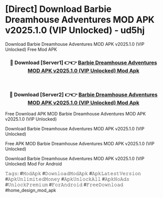# [Direct] Download Barbie Dreamhouse Adventures MOD APK v2025.1.0 (VIP Unlocked) - ud5hj
Download Barbie Dreamhouse Adventures MOD APK v2025.1.0 (VIP Unlocked) Free Mod APK

<div align="center">
<h3>🔴 Download [Server1] 👉👉 <a href="https://apk-comot.site?title=Barbie_Dreamhouse_Adventures_MOD_APK_v2025.1.0_(VIP_Unlocked)">Barbie Dreamhouse Adventures MOD APK v2025.1.0 (VIP Unlocked) Mod Apk</a></h3><br>

<h3>🔴 Download [Server2] 👉👉 <a href="https://apk-comot.site?title=Barbie_Dreamhouse_Adventures_MOD_APK_v2025.1.0_(VIP_Unlocked)">Barbie Dreamhouse Adventures MOD APK v2025.1.0 (VIP Unlocked) Mod Apk</a></h3>
</div>


Free Download APK MOD Barbie Dreamhouse Adventures MOD APK v2025.1.0 (VIP Unlocked)

Download Barbie Dreamhouse Adventures MOD APK v2025.1.0 (VIP Unlocked) 

Free APK MOD Barbie Dreamhouse Adventures MOD APK v2025.1.0 (VIP Unlocked) 

Download Barbie Dreamhouse Adventures MOD APK v2025.1.0 (VIP Unlocked) Mod For Android

𝚃𝚊𝚐𝚜: #𝙼𝚘𝚍𝙰𝚙𝚔 #𝙳𝚘𝚠𝚗𝚕𝚘𝚊𝚍𝙼𝚘𝚍𝙰𝚙𝚔 #𝙰𝚙𝚔𝙻𝚊𝚝𝚎𝚜𝚝𝚅𝚎𝚛𝚜𝚒𝚘𝚗 #𝙰𝚙𝚔𝚄𝚗𝚕𝚒𝚖𝚒𝚝𝚎𝚍𝙼𝚘𝚗𝚎𝚢 #𝙰𝚙𝚔𝚄𝚗𝚕𝚘𝚌𝚔𝙰𝚕𝚕 #𝙰𝚙𝚔𝙽𝚘𝙰𝚍𝚜 #𝚄𝚗𝚕𝚘𝚌𝚔𝙿𝚛𝚎𝚖𝚒𝚞𝚖 #𝙵𝚘𝚛𝙰𝚗𝚍𝚛𝚘𝚒𝚍 #𝙵𝚛𝚎𝚎𝙳𝚘𝚠𝚗𝚕𝚘𝚊𝚍 #home_design_mod_apk